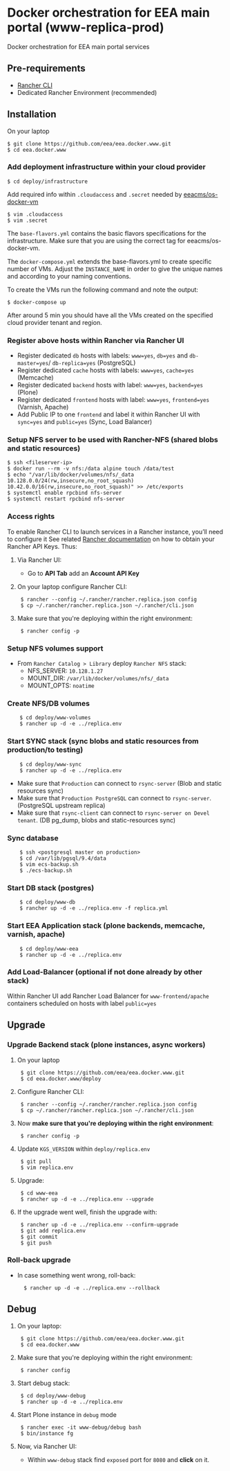 # Docker orchestration for EEA main portal (www-replica-prod)

Docker orchestration for EEA main portal services

## Pre-requirements

* [Rancher CLI](https://docs.rancher.com/rancher/v1.2/en/cli/)
* Dedicated Rancher Environment (recommended)

## Installation

On your laptop

    $ git clone https://github.com/eea/eea.docker.www.git
    $ cd eea.docker.www

### Add deployment infrastructure within your cloud provider

    $ cd deploy/infrastructure

Add required info within `.cloudaccess` and `.secret` needed by [eeacms/os-docker-vm](https://github.com/eea/eea.docker.openstack.host#usage)

    $ vim .cloudaccess
    $ vim .secret

The `base-flavors.yml` contains the basic flavors specifications for the infrastructure. Make sure that you are using the correct tag for eeacms/os-docker-vm.

The `docker-compose.yml` extends the base-flavors.yml to create specific number of VMs. Adjust the `INSTANCE_NAME` in order to give the unique names and according to your naming conventions.

To create the VMs run the following command and note the output:

    $ docker-compose up

After around 5 min you should have all the VMs created on the specified cloud provider tenant and region.

### Register above hosts within Rancher via Rancher UI

* Register dedicated `db` hosts with labels: `www=yes`, `db=yes` and `db-master=yes`/ `db-replica=yes` (PostgreSQL)
* Register dedicated `cache` hosts with labels: `www=yes`, `cache=yes` (Memcache)
* Register dedicated `backend` hosts with label: `www=yes`, `backend=yes` (Plone)
* Register dedicated `frontend` hosts with label: `www=yes`, `frontend=yes` (Varnish, Apache)
* Add Public IP to one `frontend` and label it within Rancher UI with `sync=yes` and `public=yes` (Sync, Load Balancer)

### Setup NFS server to be used with Rancher-NFS (shared blobs and static resources)

    $ ssh <fileserver-ip>
    $ docker run --rm -v nfs:/data alpine touch /data/test
    $ echo "/var/lib/docker/volumes/nfs/_data 10.128.0.0/24(rw,insecure,no_root_squash) 10.42.0.0/16(rw,insecure,no_root_squash)" >> /etc/exports
    $ systemctl enable rpcbind nfs-server
    $ systemctl restart rpcbind nfs-server

### Access rights

To enable Rancher CLI to launch services in a Rancher instance, you’ll need to configure it
See related [Rancher documentation](http://docs.rancher.com/rancher/v1.3/en/api/v2-beta/access-control/)
on how to obtain your Rancher API Keys. Thus:

1. Via Rancher UI:

    * Go to **API Tab** add an **Account API Key**

2. On your laptop configure Rancher CLI:

        $ rancher --config ~/.rancher/rancher.replica.json config
        $ cp ~/.rancher/rancher.replica.json ~/.rancher/cli.json

3. Make sure that you're deploying within the right environment:

        $ rancher config -p

### Setup NFS volumes support

* From `Rancher Catalog > Library` deploy `Rancher NFS` stack:
  * NFS_SERVER: `10.128.1.27`
  * MOUNT_DIR: `/var/lib/docker/volumes/nfs/_data`
  * MOUNT_OPTS: `noatime`

### Create NFS/DB volumes

        $ cd deploy/www-volumes
        $ rancher up -d -e ../replica.env

### Start SYNC stack (sync blobs and static resources from production/to testing)

        $ cd deploy/www-sync
        $ rancher up -d -e ../replica.env

* Make sure that `Production` can connect to `rsync-server` (Blob and static resources sync)
* Make sure that `Production PostgreSQL` can connect to `rsync-server`. (PostgreSQL upstream replica)
* Make sure that `rsync-client` can connect to `rsync-server on Devel tenant`. (DB pg_dump, blobs and static-resources sync)

### Sync database

        $ ssh <postgresql master on production>
        $ cd /var/lib/pgsql/9.4/data
        $ vim ecs-backup.sh
        $ ./ecs-backup.sh

### Start DB stack (postgres)

        $ cd deploy/www-db
        $ rancher up -d -e ../replica.env -f replica.yml

### Start EEA Application stack (plone backends, memcache, varnish, apache)

        $ cd deploy/www-eea
        $ rancher up -d -e ../replica.env

### Add Load-Balancer (optional if not done already by other stack)

Within Rancher UI add Rancher Load Balancer for `www-frontend/apache` containers
scheduled on hosts with label `public=yes`

## Upgrade

### Upgrade Backend stack (plone instances, async workers)

1. On your laptop

        $ git clone https://github.com/eea/eea.docker.www.git
        $ cd eea.docker.www/deploy

2. Configure Rancher CLI:

        $ rancher --config ~/.rancher/rancher.replica.json config
        $ cp ~/.rancher/rancher.replica.json ~/.rancher/cli.json

3. Now **make sure that you're deploying within the right environment**:

        $ rancher config -p

4. Update `KGS_VERSION` within `deploy/replica.env`

        $ git pull
        $ vim replica.env

5. Upgrade:

        $ cd www-eea
        $ rancher up -d -e ../replica.env --upgrade

6. If the upgrade went well, finish the upgrade with:

        $ rancher up -d -e ../replica.env --confirm-upgrade
        $ git add replica.env
        $ git commit
        $ git push

### Roll-back upgrade

* In case something went wrong, roll-back:

        $ rancher up -d -e ../replica.env --rollback

## Debug

1. On your laptop:

        $ git clone https://github.com/eea/eea.docker.www.git
        $ cd eea.docker.www

2. Make sure that you're deploying within the right environment:

        $ rancher config

3. Start debug stack:

        $ cd deploy/www-debug
        $ rancher up -d -e ../replica.env

4. Start Plone instance in `debug` mode

        $ rancher exec -it www-debug/debug bash
        $ bin/instance fg

5. Now, via Rancher UI:
    * Within `www-debug` stack find `exposed` port for `8080` and **click** on it.
